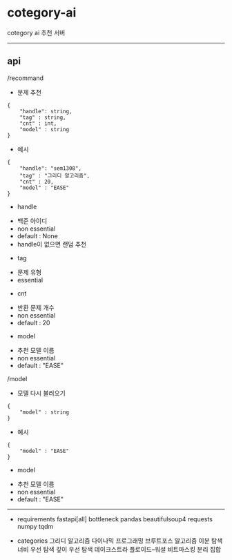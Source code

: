 # cotegory-ai
cotegory ai 추천 서버

---
## api 

/recommand
- 문제 추천
```
{
    "handle": string,
    "tag" : string,
    "cnt" : int, 
    "model" : string
}
```
- 예시
```
{
    "handle": "sem1308",
    "tag" : "그리디 알고리즘",
    "cnt" : 20, 
    "model" : "EASE"
}
```
- handle 
 + 백준 아이디
 + non essential
 + default : None
 + handle이 없으면 랜덤 추천

- tag 
 + 문제 유형
 + essential
 
- cnt
 + 반환 문제 개수 
 + non essential
 + default : 20

- model
 + 추천 모델 이름
 + non essential
 + default : "EASE"

/model
- 모델 다시 불러오기
```
{
    "model" : string
}
```
- 예시
```
{
    "model" : "EASE"
}
```
- model
 + 추천 모델 이름
 + non essential
 + default : "EASE"
 
 ---
 + requirements
fastapi[all]
bottleneck
pandas
beautifulsoup4
requests
numpy
tqdm

+ categories
그리디 알고리즘
다이나믹 프로그래밍
브루트포스 알고리즘
이분 탐색
너비 우선 탐색
깊이 우선 탐색
데이크스트라
플로이드–워셜
비트마스킹
분리 집합
